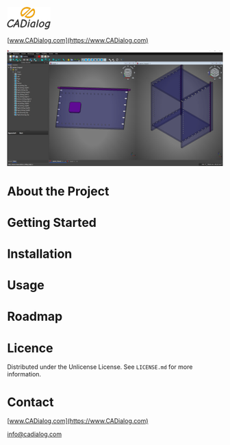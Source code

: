 
<img src="screenshots/logo.png" alt="Alt Text" width="20%" height="20%">

[www.CADialog.com](https://www.CADialog.com)

![CADialog_p1.png](screenshots/CADialog_p1.png)

# About the Project

# Getting Started

# Installation

# Usage

# Roadmap

# Licence

Distributed under the Unlicense License. See `LICENSE.md` for more information.

# Contact

[www.CADialog.com](https://www.CADialog.com)

[info@cadialog.com](mailto:info@cadialog.com)
